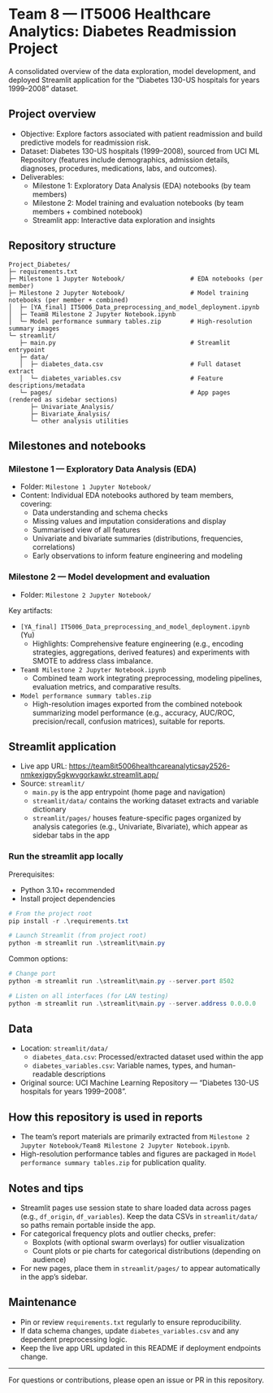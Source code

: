 # Team 8 — IT5006 Healthcare Analytics: Diabetes Readmission Project

A consolidated overview of the data exploration, model development, and deployed Streamlit application for the “Diabetes 130-US hospitals for years 1999–2008” dataset.

## Project overview

- Objective: Explore factors associated with patient readmission and build predictive models for readmission risk.
- Dataset: Diabetes 130-US hospitals (1999–2008), sourced from UCI ML Repository (features include demographics, admission details, diagnoses, procedures, medications, labs, and outcomes).
- Deliverables:
  - Milestone 1: Exploratory Data Analysis (EDA) notebooks (by team members)
  - Milestone 2: Model training and evaluation notebooks (by team members + combined notebook)
  - Streamlit app: Interactive data exploration and insights

## Repository structure

```
Project_Diabetes/
├─ requirements.txt
├─ Milestone 1 Jupyter Notebook/                  # EDA notebooks (per member)
├─ Milestone 2 Jupyter Notebook/                  # Model training notebooks (per member + combined)
│  ├─ [YA_final] IT5006_Data_preprocessing_and_model_deployment.ipynb
│  ├─ Team8 Milestone 2 Jupyter Notebook.ipynb
│  └─ Model performance summary tables.zip        # High-resolution summary images
└─ streamlit/
   ├─ main.py                                     # Streamlit entrypoint
   ├─ data/
   │  ├─ diabetes_data.csv                        # Full dataset extract
   │  └─ diabetes_variables.csv                   # Feature descriptions/metadata
   └─ pages/                                      # App pages (rendered as sidebar sections)
      ├─ Univariate_Analysis/
      ├─ Bivariate_Analysis/
      └─ other analysis utilities
```

## Milestones and notebooks

### Milestone 1 — Exploratory Data Analysis (EDA)
- Folder: `Milestone 1 Jupyter Notebook/`
- Content: Individual EDA notebooks authored by team members, covering:
  - Data understanding and schema checks
  - Missing values and imputation considerations and display
  - Summarised view of all features
  - Univariate and bivariate summaries (distributions, frequencies, correlations)
  - Early observations to inform feature engineering and modeling

### Milestone 2 — Model development and evaluation
- Folder: `Milestone 2 Jupyter Notebook/`

Key artifacts:
- `[YA_final] IT5006_Data_preprocessing_and_model_deployment.ipynb` (Yu)
  - Highlights: Comprehensive feature engineering (e.g., encoding strategies, aggregations, derived features) and experiments with SMOTE to address class imbalance.
- `Team8 Milestone 2 Jupyter Notebook.ipynb`
  - Combined team work integrating preprocessing, modeling pipelines, evaluation metrics, and comparative results.
- `Model performance summary tables.zip`
  - High-resolution images exported from the combined notebook summarizing model performance (e.g., accuracy, AUC/ROC, precision/recall, confusion matrices), suitable for reports.

## Streamlit application

- Live app URL: https://team8it5006healthcareanalyticsay2526-nmkexjgpy5gkwvgorkawkr.streamlit.app/
- Source: `streamlit/`
  - `main.py` is the app entrypoint (home page and navigation)
  - `streamlit/data/` contains the working dataset extracts and variable dictionary
  - `streamlit/pages/` houses feature-specific pages organized by analysis categories (e.g., Univariate, Bivariate), which appear as sidebar tabs in the app

### Run the streamlit app locally

Prerequisites:
- Python 3.10+ recommended
- Install project dependencies

```powershell
# From the project root
pip install -r .\requirements.txt

# Launch Streamlit (from project root)
python -m streamlit run .\streamlit\main.py

```

Common options:
```powershell
# Change port
python -m streamlit run .\streamlit\main.py --server.port 8502

# Listen on all interfaces (for LAN testing)
python -m streamlit run .\streamlit\main.py --server.address 0.0.0.0
```

## Data

- Location: `streamlit/data/`
  - `diabetes_data.csv`: Processed/extracted dataset used within the app
  - `diabetes_variables.csv`: Variable names, types, and human-readable descriptions
- Original source: UCI Machine Learning Repository — “Diabetes 130-US hospitals for years 1999–2008”.

## How this repository is used in reports

- The team’s report materials are primarily extracted from `Milestone 2 Jupyter Notebook/Team8 Milestone 2 Jupyter Notebook.ipynb`.
- High-resolution performance tables and figures are packaged in `Model performance summary tables.zip` for publication quality.

## Notes and tips

- Streamlit pages use session state to share loaded data across pages (e.g., `df_origin`, `df_variables`). Keep the data CSVs in `streamlit/data/` so paths remain portable inside the app.
- For categorical frequency plots and outlier checks, prefer:
  - Boxplots (with optional swarm overlays) for outlier visualization
  - Count plots or pie charts for categorical distributions (depending on audience)
- For new pages, place them in `streamlit/pages/` to appear automatically in the app’s sidebar.

## Maintenance

- Pin or review `requirements.txt` regularly to ensure reproducibility.
- If data schema changes, update `diabetes_variables.csv` and any dependent preprocessing logic.
- Keep the live app URL updated in this README if deployment endpoints change.

---

For questions or contributions, please open an issue or PR in this repository.

